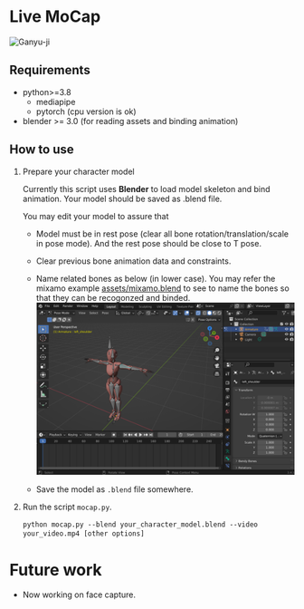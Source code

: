 # Live MoCap

![Ganyu-ji](images/ganyu_ji.gif)

## Requirements

* python>=3.8
    * mediapipe
    * pytorch (cpu version is ok)
* blender >= 3.0 (for reading assets and binding animation)

## How to use

1.  Prepare your character model
    
    Currently this script uses **Blender** to load model skeleton and bind animation. Your model should be saved as .blend file. 
    
    You may edit your model to assure that

    * Model must be in rest pose (clear all bone rotation/translation/scale in pose mode). And the rest pose should be close to T pose. 
    
    * Clear previous bone animation data and constraints.
    
    * Name related bones as below (in lower case). You may refer the mixamo example [assets/mixamo.blend](assets/mixamo.blend) to see to name the bones so that they can be recogonzed and binded.
    ![](images/mixamo.png)

    * Save the model as `.blend` file somewhere.

2.  Run the script `mocap.py`.

    ```
    python mocap.py --blend your_character_model.blend --video your_video.mp4 [other options] 
    ```

# Future work

* Now working on face capture.
